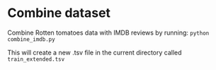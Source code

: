 # Combine dataset

Combine Rotten tomatoes data with IMDB reviews by running:
`python combine_imdb.py`

This will create a new .tsv file in the current directory called `train_extended.tsv`

